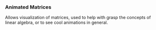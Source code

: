 ### Animated Matrices

Allows visualization of matrices, used to help with grasp the concepts of linear algebra, or to see cool animations in general.
